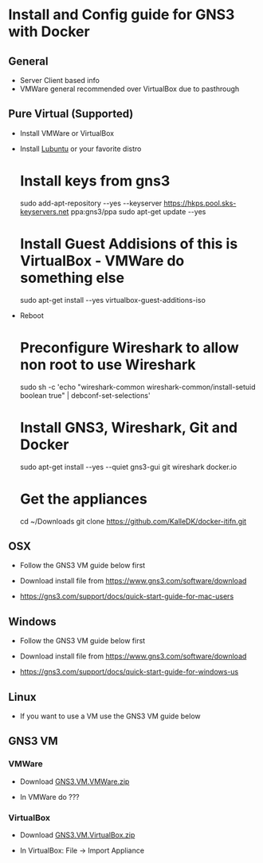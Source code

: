 # Install and Config guide for GNS3 with Docker

## General

 * Server Client based info
 * VMWare general recommended over VirtualBox due to pasthrough

## Pure Virtual (Supported)

* Install VMWare or VirtualBox
* Install [Lubuntu](https://help.ubuntu.com/community/Lubuntu/GetLubuntu) or your favorite distro

    # Install keys from gns3
    sudo add-apt-repository --yes --keyserver https://hkps.pool.sks-keyservers.net ppa:gns3/ppa
    sudo apt-get update --yes

    # Install Guest Addisions of this is VirtualBox - VMWare do something else
    sudo apt-get install --yes virtualbox-guest-additions-iso

* Reboot

    # Preconfigure Wireshark to allow non root to use Wireshark
    sudo sh -c 'echo "wireshark-common wireshark-common/install-setuid boolean true" | debconf-set-selections'

    # Install GNS3, Wireshark, Git and Docker
    sudo apt-get install --yes --quiet gns3-gui git wireshark docker.io

    # Get the appliances
    cd ~/Downloads
    git clone https://github.com/KalleDK/docker-itifn.git

## OSX

 * Follow the GNS3 VM guide below first

 * Download install file from https://www.gns3.com/software/download

 * https://gns3.com/support/docs/quick-start-guide-for-mac-users

## Windows

 * Follow the GNS3 VM guide below first

 * Download install file from https://www.gns3.com/software/download

 * https://gns3.com/support/docs/quick-start-guide-for-windows-us

## Linux

  * If you want to use a VM use the GNS3 VM guide below

## GNS3 VM

### VMWare

 * Download [GNS3.VM.VMWare.zip](https://github.com/GNS3/gns3-gui/releases/download/v1.5.2/GNS3.VM.VMware.Workstation.1.5.2.zip)

 * In VMWare do ???

### VirtualBox

 * Download [GNS3.VM.VirtualBox.zip](https://github.com/GNS3/gns3-gui/releases/download/v1.5.2/GNS3.VM.VirtualBox.1.5.2.zip)

 * In VirtualBox: File -> Import Appliance
